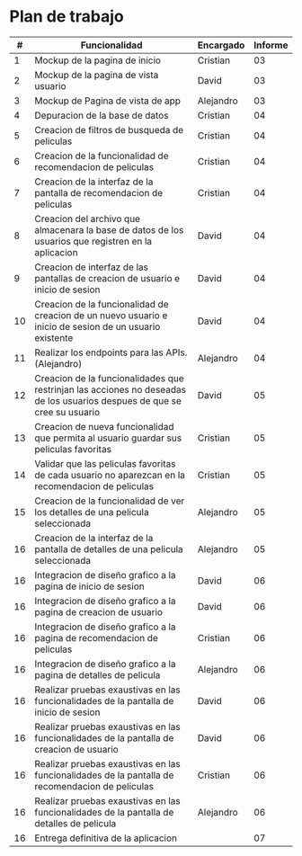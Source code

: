 # Plan de trabajo

| #  | Funcionalidad                                                                                                                                                  | Encargado | Informe |
|----|----------------------------------------------------------------------------------------------------------------------------------------------------------------|------------|---------|
| 1  | Mockup de la pagina de inicio                                                                                                                                  |Cristian|03|
| 2  | Mockup de la pagina de vista usuario                                                                                                                           |David|03|
| 3  | Mockup de Pagina de vista de app                                                                                                                               |Alejandro|03|
| 4  | Depuracion de la base de datos                                                                                                                                 |Cristian|04|
| 5  | Creacion de filtros de busqueda de peliculas                                                                                                                   |Cristian|04|
| 6  | Creacion de la funcionalidad de recomendacion de peliculas                                                                                                     |Cristian|04|
| 7  | Creacion de la interfaz de la pantalla de recomendacion de peliculas                                                                                           |Cristian|04|
| 8  | Creacion del archivo que almacenara la base de datos de los usuarios que registren en la aplicacion                                                            |David|04|    
| 9  | Creacion de interfaz de las pantallas de creacion de usuario e inicio de sesion                                                                                |David|04|
| 10  | Creacion de la funcionalidad de creacion de un nuevo usuario e inicio de sesion de un usuario existente                                                       |David|04|
| 11  | Realizar los endpoints para las APIs. (Alejandro)                                                                                                             |Alejandro|04|
| 12  | Creacion de la funcionalidades que restrinjan las acciones no deseadas de los usuarios despues de que se cree su usuario                                      |David|05|
| 13  | Creacion de nueva funcionalidad que permita al usuario guardar sus peliculas favoritas                                                                        |Cristian|05|
| 14  | Validar que las peliculas favoritas de cada usuario no aparezcan en la recomendacion de peliculas                                                             |Cristian|05|
| 15  | Creacion de la funcionalidad de ver los detalles de una pelicula seleccionada                                                                                 |Alejandro|05|
| 16  | Creacion de la interfaz de la pantalla de detalles de una pelicula seleccionada                                                                               |Alejandro|05|
| 16  | Integracion de diseño grafico a la pagina de inicio de sesion                                                                                                 |David|06|
| 16  | Integracion de diseño grafico a la pagina de creacion de usuario                                                                                              |David|06|
| 16  | Integracion de diseño grafico a la pagina de recomendacion de peliculas                                                                                       |Cristian|06|
| 16  | Integracion de diseño grafico a la pagina de detalles de pelicula                                                                                             |Alejandro|06|
| 16  | Realizar pruebas exaustivas en las funcionalidades de la pantalla de inicio de sesion                                                                         |David|06|
| 16  | Realizar pruebas exaustivas en las funcionalidades de la pantalla de creacion de usuario                                                                      |David|06|
| 16  | Realizar pruebas exaustivas en las funcionalidades de la pantalla de recomendacion de peliculas                                                               |Cristian|06|
| 16  | Realizar pruebas exaustivas en las funcionalidades de la pantalla de detalles de pelicula                                                                     |Alejandro|06|
| 16  | Entrega definitiva de la aplicacion                                                                                                                           | |07|

                                                                              



